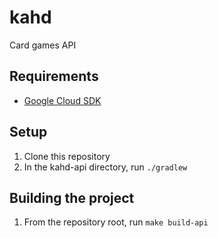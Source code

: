 # kahd
Card games API

## Requirements

* [Google Cloud SDK]

## Setup

1. Clone this repository
1. In the kahd-api directory, run `./gradlew`

## Building the project

1. From the repository root, run `make build-api`

[Google Cloud SDK]: https://cloud.google.com/sdk/docs/

